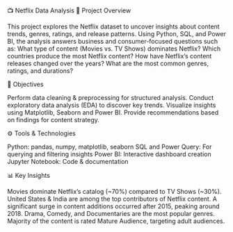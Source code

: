 📺 Netflix Data Analysis
📖 Project Overview

This project explores the Netflix dataset to uncover insights about content trends, genres, ratings, and release patterns. Using Python, SQL, and Power BI, the analysis answers business and consumer-focused questions such as:
What type of content (Movies vs. TV Shows) dominates Netflix?
Which countries produce the most Netflix content?
How have Netflix’s content releases changed over the years?
What are the most common genres, ratings, and durations?

🎯 Objectives

Perform data cleaning & preprocessing for structured analysis.
Conduct exploratory data analysis (EDA) to discover key trends.
Visualize insights using Matplotlib, Seaborn and Power BI.
Provide recommendations based on findings for content strategy.

⚙️ Tools & Technologies

Python: pandas, numpy, matplotlib, seaborn
SQL and Power Query: For querying and filtering insights
Power BI: Interactive dashboard creation
Jupyter Notebook: Code & documentation

📊 Key Insights

Movies dominate Netflix’s catalog (~70%) compared to TV Shows (~30%).
United States & India are among the top contributors of Netflix content.
A significant surge in content additions occurred after 2015, peaking around 2018.
Drama, Comedy, and Documentaries are the most popular genres.
Majority of the content is rated Mature Audience, targeting adult audiences.
